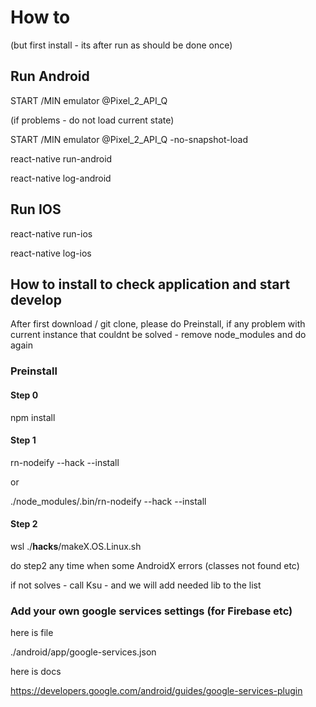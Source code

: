# How to

(but first install - its after run as should be done once)

## Run Android

START /MIN emulator @Pixel_2_API_Q 

(if problems - do not load current state)

START /MIN emulator @Pixel_2_API_Q -no-snapshot-load

react-native run-android

react-native log-android

## Run IOS

react-native run-ios

react-native log-ios


## How to install to check application and start develop

After first download / git clone, please do Preinstall, 
if any problem with current instance that couldnt be solved - 
remove node_modules and do again

### Preinstall

#### Step 0

npm install

#### Step 1

rn-nodeify --hack --install

or

./node_modules/.bin/rn-nodeify --hack --install

#### Step 2

wsl ./__hacks__/makeX.OS.Linux.sh

do step2 any time when some AndroidX errors (classes not found etc)

if not solves - call Ksu - and we will add needed lib to the list

### Add your own google services settings (for Firebase etc)

here is file

./android/app/google-services.json

here is docs

https://developers.google.com/android/guides/google-services-plugin





